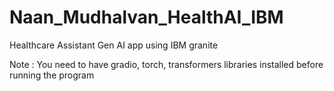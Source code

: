 # Naan_Mudhalvan_HealthAI_IBM
Healthcare Assistant Gen AI app using IBM granite  

Note : You need to have gradio, torch, transformers libraries installed before running the program
